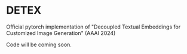 # DETEX

Official pytorch implementation of "Decoupled Textual Embeddings for Customized Image Generation" (AAAI 2024)

Code will be coming soon.
